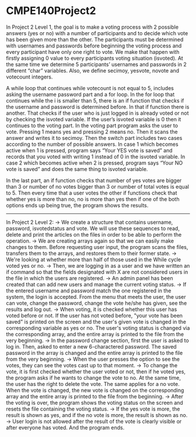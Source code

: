 # CMPE140Project2

In Project 2 Level 1, the goal is to make a voting process with 2 possible answers (yes or no) with a number of participants and to decide which vote has been given more than the other. The participants must be determined with usernames and passwords before beginning the voting process and every participant have only one right to vote. We make that happen with firstly assigning 0 value to every participants voting situation (isvoted). 	At the same time we determine 5 participants’ usernames and passwords in 2 different “char” variables. Also, we define secimoy, yesvote, novote and votecount integers. 

A while loop that continues while votecount is not equal to 5, includes asking the username password part and a for loop. In the for loop that continues while the i is smaller than 5, there is an if function that checks if the username and password is determined before. In that if function there is another. That checks if the user who is just logged in is already voted or not by checking the isvoted variable. If the user’s isvoted variable is 0 then it continues to the voting part. In the voting part program asks the user to vote. Pressing 1 means yes and pressing 2 means no. Then it scans the answer and writes it to secimoy. Then the switch part includes two cases according to the number of possible answers. In case 1 which becomes active when 1 is pressed, program says “Your YES vote is saved” and records that you voted with writing 1 instead of 0 in the isvoted variable. In case 2 which becomes active when 2 is pressed, program says “Your NO vote is saved” and does the same thing to isvoted variable. 

In the last part, an if function checks that number of yes votes are bigger than 3 or number of no votes bigger than 3 or number of total votes is equal to 5. Then every time that a user votes the other if functions check that whether yes is more than no, no is more than yes then if one of the both options ends up being true, the program shows the results. 

----------
In Project 2 Level 2:
-> We create a structure that contains username, password, isvotedstatus and vote. We will use these sequences to read, delete and print the articles on the files in order to be able to perform the operation. 
-> We are creating arrays again so that we can easily make changes to them. Before requesting user input, the program scans the files, transfers them to the arrays, and restores them to their former state. 
-> We're looking at whether more than half of those used in the While cycle voted yes or no.
-> Then, we are logging in as a user and we have written an if command so that the fields designated with X are not considered users in the file in which the users are registered. 
-> An admin panel has been created that can add new users and manage the current voting status. 
-> If the entered username and password match the one registered in the system, the login is accepted. From the menu that meets the user, the user can vote, change the password, change the vote he/she has given, see the results and log out. 
-> When voting, it is checked whether this user has voted before or not. If the user has not voted before, "your vote has been saved" is printed on the screen and the user's given vote is changed in the corresponding variable as yes or no. The user's voting status is changed via the corresponding array, and the entire array is printed to the file from the very beginning.
-> In the password change section, first the user is asked to log in. Then, asked to enter a new 6-charactered password. The saved password in the array is changed and the entire array is printed to the file from the very beginning. 
-> When the user presses the option to see the votes, they can see the votes cast up to that moment. 
-> To change the vote, it is first checked whether the user voted or not, then if he voted yes, the program asks if he wants to change the vote to no. At the same time, the user has the right to delete the vote. The same applies for a no vote. When the vote is changed, the new vote is changed on the corresponding array and the entire array is printed to the file from the beginning. 
-> After the voting is over, the program shows the voting status on the screen and resets the file containing the voting status. 
-> If the yes vote is more, the result is shown as yes, and if the no vote is more, the result is shown as no. 
-> User login is not allowed after the result of the vote is clearly visible or after everyone has voted. And the program ends.
